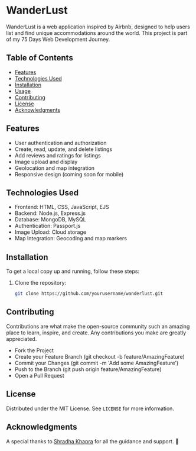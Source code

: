 # WanderLust

WanderLust is a web application inspired by Airbnb, designed to help users list and find unique accommodations around the world. This project is part of my 75 Days Web Development Journey.

## Table of Contents

- [Features](#features)
- [Technologies Used](#technologies-used)
- [Installation](#installation)
- [Usage](#usage)
- [Contributing](#contributing)
- [License](#license)
- [Acknowledgments](#acknowledgments)

## Features

- User authentication and authorization
- Create, read, update, and delete listings
- Add reviews and ratings for listings
- Image upload and display
- Geolocation and map integration
- Responsive design (coming soon for mobile)

## Technologies Used

- Frontend: HTML, CSS, JavaScript, EJS
- Backend: Node.js, Express.js
- Database: MongoDB, MySQL
- Authentication: Passport.js
- Image Upload: Cloud storage
- Map Integration: Geocoding and map markers

## Installation

To get a local copy up and running, follow these steps:

1. Clone the repository:
   ```sh
   git clone https://github.com/yourusername/wanderlust.git
## Contributing

Contributions are what make the open-source community such an amazing place to learn, inspire, and create. Any contributions you make are greatly appreciated.

- Fork the Project
- Create your Feature Branch (git checkout -b feature/AmazingFeature)
- Commit your Changes (git commit -m 'Add some AmazingFeature')
- Push to the Branch (git push origin feature/AmazingFeature)
- Open a Pull Request

## License

Distributed under the MIT License. See `LICENSE` for more information.

## Acknowledgments

A special thanks to [Shradha Khapra](https://www.linkedin.com/in/shradha-khapra/) for all the guidance and support. 🙏
